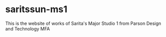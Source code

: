 # saritssun-ms1
This is the website of works of Sarita's Major Studio 1 from Parson Design and Technology MFA
